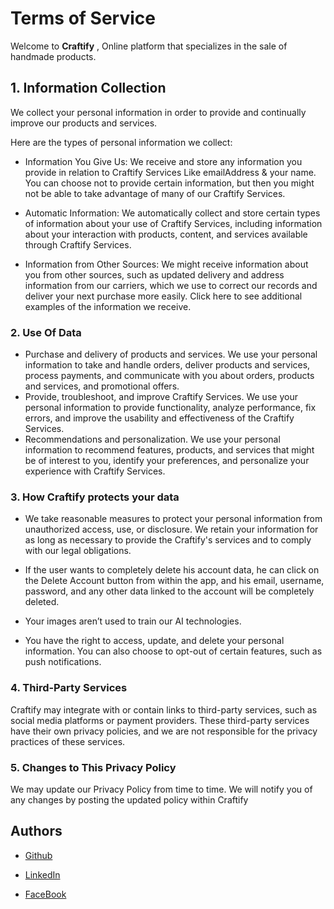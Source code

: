 
# Terms of Service

Welcome to **Craftify** , Online platform that specializes in the sale of handmade products.

##  1. Information Collection

 We collect your personal information in order to provide and continually improve our products and services.

Here are the types of personal information we collect:

- Information You Give Us: We receive and store any information you provide in relation to Craftify Services Like emailAddress & your name. You can choose not to provide certain information, but then you might not be able to take advantage of many of our Craftify Services.

- Automatic Information: We automatically collect and store certain types of information about your use of Craftify Services, including information about your interaction with products, content, and services available through Craftify Services.

- Information from Other Sources: We might receive information about you from other sources, such as updated delivery and address information from our carriers, which we use to correct our records and deliver your next purchase more easily. Click here to see additional examples of the information we receive.

### 2. Use Of Data

- Purchase and delivery of products and services. We use your personal information to take and handle orders, deliver products and services, process payments, and communicate with you about orders, products and services, and promotional offers.
- Provide, troubleshoot, and improve Craftify Services. We use your personal information to provide functionality, analyze performance, fix errors, and improve the usability and effectiveness of the Craftify Services.
- Recommendations and personalization. We use your personal information to recommend features, products, and services that might be of interest to you, identify your preferences, and personalize your experience with Craftify Services.


### 3. How Craftify protects your data

- We take reasonable measures to protect your personal information from unauthorized access, use, or disclosure. We retain your information for as long as necessary to provide the Craftify's services and to comply with our legal obligations.

- If the user wants to completely delete his account data, he can click on the Delete Account button from within the app, and his email, username, password, and any other data linked to the account will be completely deleted.

- Your images aren’t used to train our AI technologies.

- You have the right to access, update, and delete your personal information. You can also choose to opt-out of certain features, such as push notifications.


### 4. Third-Party Services

Craftify may integrate with or contain links to third-party services, such as social media platforms or payment providers. These third-party services have their own privacy policies, and we are not responsible for the privacy practices of these services.


### 5. Changes to This Privacy Policy

We may update our Privacy Policy from time to time. We will notify you of any changes by posting the updated policy within Craftify

## Authors

- [Github](https://github.com/mohamedelbaiomy)

- [LinkedIn](https://www.linkedin.com/in/mohamed-elbaiomy262003/)

- [FaceBook](https://www.facebook.com/Original262003)

